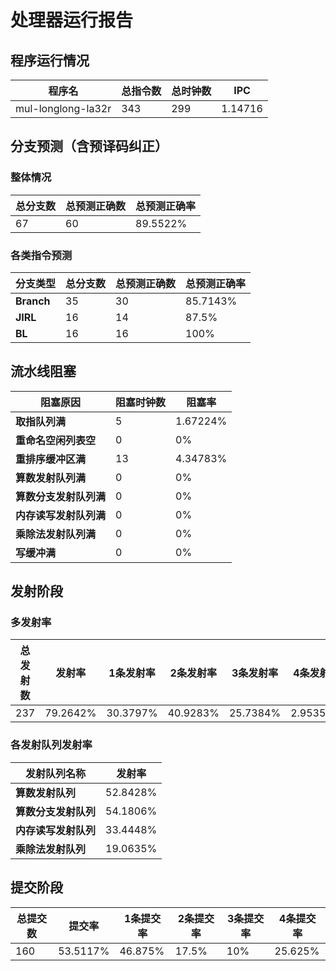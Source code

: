 # 处理器运行报告
## 程序运行情况
|程序名|总指令数|总时钟数|IPC|
|---|---|---|---|
|mul-longlong-la32r|343|299|1.14716|

## 分支预测（含预译码纠正）
### 整体情况
|总分支数|总预测正确数|总预测正确率|
|---|---|---|
|67|60|89.5522%|

### 各类指令预测
|分支类型|总分支数|总预测正确数|总预测正确率|
|---|---|---|---|
|**Branch**| 35 | 30 | 85.7143%|
|**JIRL**| 16 | 14 | 87.5%|
|**BL**| 16 | 16 | 100%|

## 流水线阻塞
|阻塞原因|阻塞时钟数|阻塞率|
|---|---|---|
|**取指队列满**| 5 | 1.67224%|
|**重命名空闲列表空**|0 | 0%|
|**重排序缓冲区满**|13 | 4.34783%|
|**算数发射队列满**|0 | 0%|
|**算数分支发射队列满**|0 | 0%|
|**内存读写发射队列满**|0 | 0%|
|**乘除法发射队列满**|0 | 0%|
|**写缓冲满**|0 | 0%|

## 发射阶段
### 多发射率
|总发射数|发射率|1条发射率|2条发射率|3条发射率|4条发射率|
|---|---|---|---|---|---|
|237|79.2642%|30.3797%|40.9283%|25.7384%|2.95359%|

### 各发射队列发射率
|发射队列名称|发射率|
|---|---|
|**算数发射队列**|52.8428%|
|**算数分支发射队列**|54.1806%|
|**内存读写发射队列**|33.4448%|
|**乘除法发射队列**|19.0635%|

## 提交阶段
|总提交数|提交率|1条提交率|2条提交率|3条提交率|4条提交率|
|---|---|---|---|---|---|
|160|53.5117%|46.875%|17.5%|10%|25.625%|
